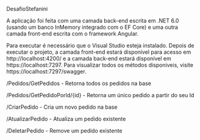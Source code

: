 DesafioStefanini


A aplicação foi feita com uma camada back-end escrita em .NET 6.0 (usando um banco InMemory integrado com o EF Core) e uma outra camada front-end escrita com o framework Angular.


Para executar é necessário que o Visual Studio esteja instalado. Depois de executar o projeto, a camada front-end estará disponível para acesso em http://localhost:4200/ e a camada back-end estará disponível em https://localhost:7297. Para visualizar todos os métodos disponiveis, visite https://localhost:7297/swagger.

/Pedidos/GetPedidos - Retorna todos os pedidos na base

/Pedidos/GetPedidoPorId/{id} - Retorna um único pedido a partir do seu Id

/CriarPedido - Cria um novo pedido na base

/AtualizarPedido - Atualiza um pedido existente

/DeletarPedido - Remove um pedido existente
